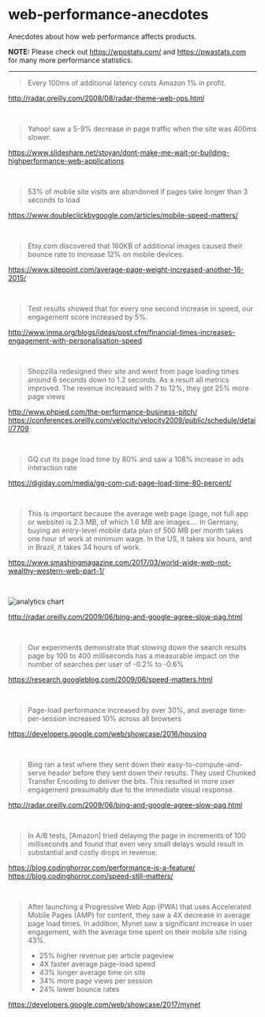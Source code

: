 # web-performance-anecdotes
Anecdotes about how web performance affects products.

**NOTE:** Please check out https://wpostats.com/ and https://pwastats.com for many more performance statistics.

<hr>

> Every 100ms of additional latency costs Amazon 1% in profit.

http://radar.oreilly.com/2008/08/radar-theme-web-ops.html

<br>

> Yahoo! saw a 5-9% decrease in page traffic when the site was 400ms slower.

https://www.slideshare.net/stoyan/dont-make-me-wait-or-building-highperformance-web-applications

<br>

> 53% of mobile site visits are abandoned if pages take longer than 3 seconds to load

https://www.doubleclickbygoogle.com/articles/mobile-speed-matters/

<br>

> Etsy.com discovered that 160KB of additional images caused their bounce rate to increase 12% on mobile devices.

https://www.sitepoint.com/average-page-weight-increased-another-16-2015/

<br>

> Test results showed that for every one second increase in speed, our engagement score increased by 5%.

http://www.inma.org/blogs/ideas/post.cfm/financial-times-increases-engagement-with-personalisation-speed

<br>

> Shopzilla redesigned their site and went from page loading times around 6 seconds down to 1.2 seconds. As a result all metrics improved. The revenue increased with 7 to 12%, they got 25% more page views

http://www.phpied.com/the-performance-business-pitch/
https://conferences.oreilly.com/velocity/velocity2009/public/schedule/detail/7709

<br>

> GQ cut its page load time by 80% and saw a 108% increase in ads interaction rate

https://digiday.com/media/gq-com-cut-page-load-time-80-percent/

<br>

> This is important because the average web page (page, not full app or website) is 2.3 MB, of which 1.6 MB are images…. In Germany, buying an entry-level mobile data plan of 500 MB per month takes one hour of work at minimum wage. In the US, it takes six hours, and in Brazil, it takes 34 hours of work.

https://www.smashingmagazine.com/2017/03/world-wide-web-not-wealthy-western-web-part-1/

<br>

![analytics chart](http://cdn.oreillystatic.com/radar/images/2009/06/200906221737-tm.jpg)

http://radar.oreilly.com/2009/06/bing-and-google-agree-slow-pag.html

<br>

> Our experiments demonstrate that slowing down the search results page by 100 to 400 milliseconds has a measurable impact on the number of searches per user of -0.2% to -0.6%

https://research.googleblog.com/2009/06/speed-matters.html

<br>

> Page-load performance increased by over 30%, and average time-per-session increased 10% across all browsers

https://developers.google.com/web/showcase/2016/housing

<br>

> Bing ran a test where they sent down their easy-to-compute-and-serve header before they sent down their results. They used Chunked Transfer Encoding to deliver the bits. This resulted in more user engagement presumably due to the immediate visual response.

http://radar.oreilly.com/2009/06/bing-and-google-agree-slow-pag.html

<br>

> In A/B tests, [Amazon] tried delaying the page in increments of 100 milliseconds and found that even very small delays would result in substantial and costly drops in revenue.

https://blog.codinghorror.com/performance-is-a-feature/
https://blog.codinghorror.com/speed-still-matters/

<br>

> After launching a Progressive Web App (PWA) that uses Accelerated Mobile Pages (AMP) for content, they saw a 4X decrease in average page load times. In addition, Mynet saw a significant increase in user engagement, with the average time spent on their mobile site rising 43%.
>
> * 25% higher revenue per article pageview
> * 4X faster average page-load speed
> * 43% longer average time on site
> * 34% more page views per session
> * 24% lower bounce rates

https://developers.google.com/web/showcase/2017/mynet
